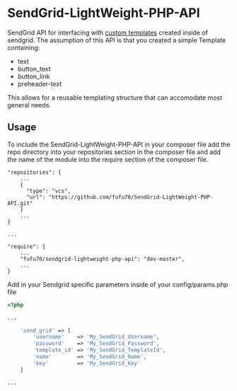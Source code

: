 # SendGrid-LightWeight-PHP-API

SendGrid API for interfacing with [custom templates](https://sendgrid.com/docs/User_Guide/Transactional_Templates/create_edit.html) created inside of sendgrid.
The assumption of this API is that you created a simple Template containing:

* text
* button_text
* button_link
* preheader-text

This allows for a reusable templating structure that can accomodate most general needs.

## Usage

To include the SendGrid-LightWeight-PHP-API in your composer file add the repo directory into your repositories section in the composer file and add the name of the module into the require section of the composer file.

```
"repositories": {
    ...
    { 
      "type": "vcs", 
      "url": "https://github.com/fufu70/SendGrid-LightWeight-PHP-API.git"
    }
    ...
}

...

"require": {
    ...
    "fufu70/sendgrid-lightweight-php-api": "dev-master",
    ...
}
```

Add in your Sendgrid specific parameters inside of your config/params.php file

```php
<?php

...

	'send_grid' => [
		'username'    => 'My_SendGrid_Username',
		'password'    => 'My_SendGrid_Password',
		'template_id' => 'My_SendGrid_TemplateId',
		'name'	      => 'My_SendGrid_Name',
		'key' 	      => 'My_SendGrid_Key'
	]

...

```